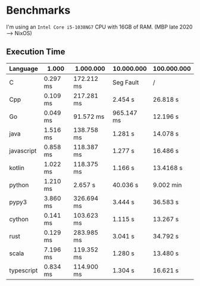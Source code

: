 # Benchmarks

I'm using an `Intel Core i5-1038NG7` CPU with 16GB of RAM. (MBP late 2020 --> NixOS)

## Execution Time

| Language   | 1.000    | 1.000.000  | 10.000.000 | 100.000.000 |
| ---------- | -------- | ---------- | ---------- | ----------- |
| C          | 0.297 ms | 172.212 ms | Seg Fault  | /           |
| Cpp        | 0.109 ms | 217.281 ms | 2.454 s    | 26.818 s    |
| Go         | 0.049 ms | 91.572 ms  | 965.147 ms | 12.196 s    |
| java       | 1.516 ms | 138.758 ms | 1.281 s    | 14.078 s    |
| javascript | 0.858 ms | 118.387 ms | 1.277 s    | 16.486 s    |
| kotlin     | 1.022 ms | 118.375 ms | 1.166 s    | 13.4168 s   |
| python     | 1.210 ms | 2.657 s    | 40.036 s   | 9.002 min   |
| pypy3      | 3.860 ms | 326.694 ms | 3.444 s    | 36.583 s    |
| cython     | 0.141 ms | 103.623 ms | 1.115 s    | 13.267 s    |
| rust       | 0.129 ms | 283.985 ms | 3.041 s    | 34.792 s    |
| scala      | 7.196 ms | 119.352 ms | 1.280 s    | 13.480 s    |
| typescript | 0.834 ms | 114.900 ms | 1.304 s    | 16.621 s    |
